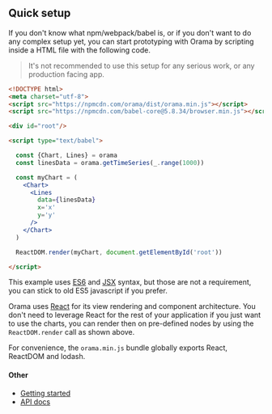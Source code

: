 
## Quick setup

If you don't know what npm/webpack/babel is, or if you don't want to do any complex setup yet, you can start prototyping with Orama by scripting inside a HTML file with the following code.

> It's not recommended to use this setup for any serious work, or any production facing app.

```html
<!DOCTYPE html>
<meta charset="utf-8">
<script src="https://npmcdn.com/orama/dist/orama.min.js"></script>
<script src="https://npmcdn.com/babel-core@5.8.34/browser.min.js"></script>

<div id="root"/>

<script type="text/babel">

  const {Chart, Lines} = orama
  const linesData = orama.getTimeSeries(_.range(1000))

  const myChart = (
    <Chart>
      <Lines
        data={linesData}
        x='x'
        y='y'
      />
    </Chart>
  )

  ReactDOM.render(myChart, document.getElementById('root'))

</script>
```

This example uses [ES6](https://babeljs.io/docs/learn-es2015/) and [JSX](http://facebook.github.io/react/docs/jsx-in-depth.html) syntax, but those are not a requirement, you can stick to old ES5 javascript if you prefer.

Orama uses [React](http://facebook.github.io/react/) for its view rendering and component architecture. You don't need to leverage React for the rest of your application if you just want to use the charts, you can render then on pre-defined nodes by using the `ReactDOM.render` call as shown above.

For convenience, the `orama.min.js` bundle globally exports React, ReactDOM and lodash.

#### Other

- [Getting started](gettingStarted.md)
- [API docs](api.md)
